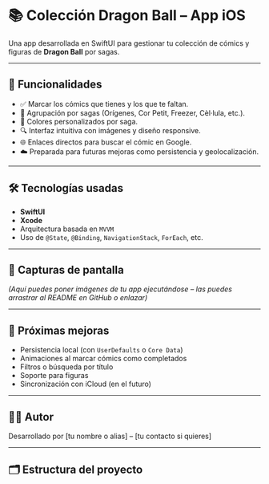 # 📚 Colección Dragon Ball – App iOS

Una app desarrollada en SwiftUI para gestionar tu colección de cómics y figuras de **Dragon Ball** por sagas.

---

## 🧩 Funcionalidades

- ✅ Marcar los cómics que tienes y los que te faltan.
- 📖 Agrupación por sagas (Orígenes, Cor Petit, Freezer, Cèl·lula, etc.).
- 🎨 Colores personalizados por saga.
- 🔍 Interfaz intuitiva con imágenes y diseño responsive.
- 🌐 Enlaces directos para buscar el cómic en Google.
- ☁️ Preparada para futuras mejoras como persistencia y geolocalización.

---

## 🛠️ Tecnologías usadas

- **SwiftUI**
- **Xcode**
- Arquitectura basada en `MVVM`
- Uso de `@State`, `@Binding`, `NavigationStack`, `ForEach`, etc.

---

## 📱 Capturas de pantalla

_(Aquí puedes poner imágenes de tu app ejecutándose – las puedes arrastrar al README en GitHub o enlazar)_

---

## 🚀 Próximas mejoras

- Persistencia local (con `UserDefaults` o `Core Data`)
- Animaciones al marcar cómics como completados
- Filtros o búsqueda por título
- Soporte para figuras
- Sincronización con iCloud (en el futuro)

---

## 👨‍💻 Autor

Desarrollado por [tu nombre o alias] – [tu contacto si quieres]

---

## 🗂 Estructura del proyecto


